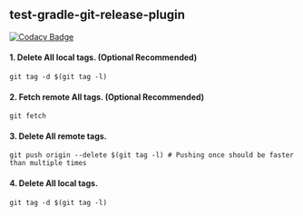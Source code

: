 ## test-gradle-git-release-plugin

[![Codacy Badge](https://api.codacy.com/project/badge/Grade/b56db0b4e9324f5dae207c815ff141d5)](https://app.codacy.com/gh/arthurstrokov/test-gradle-git-release-plugin?utm_source=github.com&utm_medium=referral&utm_content=arthurstrokov/test-gradle-git-release-plugin&utm_campaign=Badge_Grade_Settings)

#### 1. Delete All local tags. (Optional Recommended)

    git tag -d $(git tag -l)

#### 2. Fetch remote All tags. (Optional Recommended)

    git fetch

#### 3. Delete All remote tags.

    git push origin --delete $(git tag -l) # Pushing once should be faster than multiple times

#### 4. Delete All local tags.

    git tag -d $(git tag -l)
